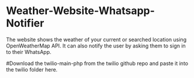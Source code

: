# Weather-Website-Whatsapp-Notifier
The website shows the weather of your current or searched location using OpenWeatherMap API. It can also notify the user by asking them to sign in to their WhatsApp.


#Download the twilio-main-php from the twilio github repo and paste it into the twilio folder here.
